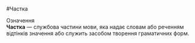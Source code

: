 #Частка

<div class="eoz-wrap">
<span class="eoz">Означення</span>
<div class="eoz-text">
<strong>Частка</strong> — службова частини мови, яка надає словам або реченням вiдтiнкiв значення або служить засобом творення граматичних форм.
</div>
</div>